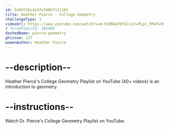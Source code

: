 ```yaml
---
id: 5a9d726c424fe3d0h7111101
title: Heather Pierce - College Geometry
challengeType: 1
videoUrl: https://www.youtube.com/watch?v=m-9JDNoAf8Y&list=PLpc_FMvFv8VTEiivbYMUqaRfkC6ezF3Xk
# forumTopicId: 301086
dashedName: pierce-geometry
ghissue: 117
womenAuthor: Heather Pierce 
---
```


# --description--

Heather Pierce's College Geometry Playlist on YouTube (40+ videos) is an introduction to geometry.

# --instructions--

Watch Dr. Pierce's College Geometry Playlist on YouTube.